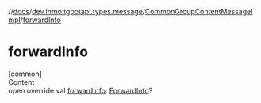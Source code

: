 //[docs](../../../index.md)/[dev.inmo.tgbotapi.types.message](../index.md)/[CommonGroupContentMessageImpl](index.md)/[forwardInfo](forward-info.md)



# forwardInfo  
[common]  
Content  
open override val [forwardInfo](forward-info.md): [ForwardInfo](../-forward-info/index.md)?  



